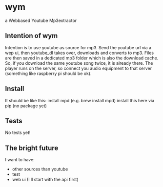 # wym
a Webbased Youtube Mp3extractor


## Intention of wym


Intention is to use youtube as source for mp3. Send the youtube url via a wep ui, then youtube_dl takes over, downloads
and converts to mp3. Files are then saved in a dedicated mp3 folder which is also the download cache.
So, if you download the same youtube song twice, it is already there. The player runs on the server, so connect you
audio equipment to that server (something like raspberry pi should be ok).


## Install

It should be like this:
install mpd (e.g. brew install mpd)
install this here via pip (no package yet)

## Tests

No tests yet!


## The bright future

I want to have:
- other sources than youtube
- test
- web ui (I ll start with the api first)
